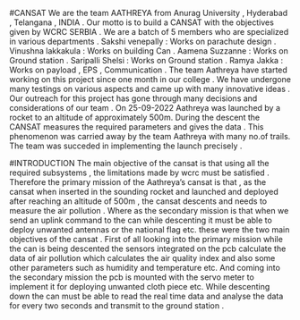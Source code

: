 #CANSAT
We are the team AATHREYA from Anurag University ,
Hyderabad , Telangana , INDIA . Our motto is to build a CANSAT with the
objectives given by WCRC SERBIA . We are a batch of 5 members who are
specialized in various departments .
Sakshi venepally : Works on parachute design .
Vinushna lakkakula : Works on building Can .
Aamena Suzzanne : Works on Ground station .
Saripalli Shelsi : Works on Ground station .
Ramya Jakka : Works on payload , EPS , Communication .
The team Aathreya have started working on this project since one month in our
college . We have undergone many testings on various aspects and came up with
many innovative ideas . Our outreach for this project has gone through many
decisions and considerations of our team . On 25-09-2022 Aathreya was launched
by a rocket to an altitude of approximately 500m. During the descent the CANSAT
measures the required parameters and gives the data . This phenomenon was
carried away by the team Aathreya with many no.of trails. The team was
succeded in implementing the launch precisely .

#INTRODUCTION
 The main objective of the cansat is that using all the required
subsystems , the limitations made by wcrc must be satisfied . Therefore the
primary mission of the Aathreya’s cansat is that , as the cansat when inserted in
the sounding rocket and launched and deployed after reaching an altitude of
500m , the cansat descents and needs to measure the air pollution . Where as the
secondary mission is that when we send an uplink command to the can while
descenting it must be able to deploy unwanted antennas or the national flag etc.
these were the two main objectives of the cansat .
First of all looking into the primary mission while the can is being descented the
sensors integrated on the pcb calculate the data of air pollution which calculates
the air quality index and also some other parameters such as humidity and
temperature etc. And coming into the secondary mission the pcb is mounted with
the servo meter to implement it for deploying unwanted cloth piece etc. While
descenting down the can must be able to read the real time data and analyse the
data for every two seconds and transmit to the ground station .
